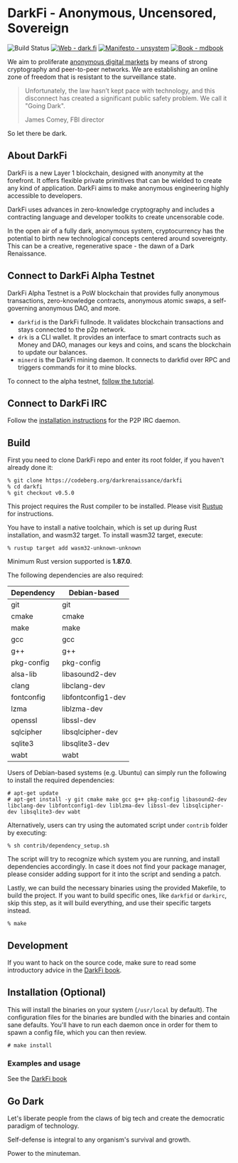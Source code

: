# DarkFi - Anonymous, Uncensored, Sovereign

![Build Status](https://img.shields.io/github/actions/workflow/status/darkrenaissance/darkfi/ci.yml?branch=master&style=flat-square)
[![Web - dark.fi](https://img.shields.io/badge/Web-dark.fi-white?logo=firefox&logoColor=white&style=flat-square)](https://dark.fi)
[![Manifesto - unsystem](https://img.shields.io/badge/Manifesto-unsystem-informational?logo=minutemailer&logoColor=white&style=flat-square)](https://dark.fi/manifesto.html)
[![Book - mdbook](https://img.shields.io/badge/Book-mdbook-orange?logo=gitbook&logoColor=white&style=flat-square)](https://darkrenaissance.github.io/darkfi)

We aim to proliferate [anonymous digital
markets](https://dark.fi/manifesto.html) by means of strong cryptography
and peer-to-peer networks. We are establishing an online zone of freedom
that is resistant to the surveillance state.

> Unfortunately, the law hasn’t kept pace with technology, and this disconnect
> has created a significant public safety problem. We call it "Going Dark".
>
> James Comey, FBI director

So let there be dark.

## About DarkFi

DarkFi is a new Layer 1 blockchain, designed with anonymity at the
forefront. It offers flexible private primitives that can be wielded
to create any kind of application. DarkFi aims to make anonymous
engineering highly accessible to developers.

DarkFi uses advances in zero-knowledge cryptography and includes a
contracting language and developer toolkits to create uncensorable
code.

In the open air of a fully dark, anonymous system, cryptocurrency has
the potential to birth new technological concepts centered around
sovereignty. This can be a creative, regenerative space - the dawn of
a Dark Renaissance.

## Connect to DarkFi Alpha Testnet

DarkFi Alpha Testnet is a PoW blockchain that provides fully anonymous
transactions, zero-knowledge contracts, anonymous atomic swaps, a
self-governing anonymous DAO, and more.

- `darkfid` is the DarkFi fullnode. It validates blockchain
transactions and stays connected to the p2p network.
- `drk` is a CLI wallet. It provides an interface to smart contracts
such as Money and DAO, manages our keys and coins, and scans the
blockchain to update our balances.
- `minerd` is the DarkFi mining daemon. It connects to darkfid over
RPC and triggers commands for it to mine blocks.

To connect to the alpha testnet, [follow the tutorial][tutorial].

[tutorial]: https://darkrenaissance.github.io/darkfi/testnet/node.html

## Connect to DarkFi IRC

Follow the [installation instructions][darkirc-instructions] for the
P2P IRC daemon.

[darkirc-instructions]: https://darkrenaissance.github.io/darkfi/misc/darkirc/darkirc.html#installation

## Build

First you need to clone DarkFi repo and enter its root folder, if
you haven't already done it:

```shell
% git clone https://codeberg.org/darkrenaissance/darkfi
% cd darkfi
% git checkout v0.5.0
```

This project requires the Rust compiler to be installed. 
Please visit [Rustup](https://rustup.rs/) for instructions.

You have to install a native toolchain, which is set up during Rust installation,
and wasm32 target.
To install wasm32 target, execute:

```shell
% rustup target add wasm32-unknown-unknown
```
Minimum Rust version supported is **1.87.0**.

The following dependencies are also required:

|   Dependency   |   Debian-based     |
|----------------|--------------------|
| git            | git                |
| cmake          | cmake              |
| make           | make               |
| gcc            | gcc                |
| g++            | g++                |
| pkg-config     | pkg-config         |
| alsa-lib       | libasound2-dev     |
| clang          | libclang-dev       |
| fontconfig     | libfontconfig1-dev |
| lzma           | liblzma-dev        |
| openssl        | libssl-dev         |
| sqlcipher      | libsqlcipher-dev   |
| sqlite3        | libsqlite3-dev     |
| wabt           | wabt               |

Users of Debian-based systems (e.g. Ubuntu) can simply run the
following to install the required dependencies:

```shell
# apt-get update
# apt-get install -y git cmake make gcc g++ pkg-config libasound2-dev libclang-dev libfontconfig1-dev liblzma-dev libssl-dev libsqlcipher-dev libsqlite3-dev wabt
```

Alternatively, users can try using the automated script under `contrib`
folder by executing:

```shell
% sh contrib/dependency_setup.sh
```

The script will try to recognize which system you are running,
and install dependencies accordingly. In case it does not find your
package manager, please consider adding support for it into the script
and sending a patch.

Lastly, we can build the necessary binaries using the provided
Makefile, to build the project. If you want to build specific ones,
like `darkfid` or `darkirc`, skip this step, as it will build
everything, and use their specific targets instead.

```shell
% make
```

## Development

If you want to hack on the source code, make sure to read some
introductory advice in the
[DarkFi book](https://darkrenaissance.github.io/darkfi/dev/dev.html).

## Installation (Optional)

This will install the binaries on your system (`/usr/local` by
default). The configuration files for the binaries are bundled with the
binaries and contain sane defaults. You'll have to run each daemon once
in order for them to spawn a config file, which you can then review.

```shell
# make install
```

### Examples and usage

See the [DarkFi book](https://darkrenaissance.github.io/darkfi)

## Go Dark

Let's liberate people from the claws of big tech and create the
democratic paradigm of technology.

Self-defense is integral to any organism's survival and growth.

Power to the minuteman.
